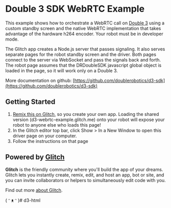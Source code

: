 # Double 3 SDK WebRTC Example

This example shows how to orchestrate a WebRTC call on [Double 3](https://www.doublerobotics.com) using a custom standby screen and the native WebRTC implementation that takes advantage of the hardware h264 encoder. Your robot must be in developer mode.

The Glitch app creates a Node.js server that passes signaling. It also serves separate pages for the robot standby screen and the driver. Both pages connect to the server via WebSocket and pass the signals back and forth. The robot page assumes that the DRDoubleSDK javascript global object is loaded in the page, so it will work only on a Double 3.

More documentation on github: [https://github.com/doublerobotics/d3-sdk](https://github.com/doublerobotics/d3-sdk)

## Getting Started

1. [Remix this on Glitch](https://glitch.com/edit/#!/remix/d3-webrtc-example), so you create your own app. Loading the shared version (d3-webrtc-example.glitch.me) onto your robot will expose your robot to anyone else who loads this page!
1. In the Glitch editor top bar, click Show > In a New Window to open this driver page on your computer.
3. Follow the instructions on that page

## Powered by [Glitch](https://glitch.com/)

**Glitch** is the friendly community where you'll build the app of your dreams. Glitch lets you instantly create, remix, edit, and host an app, bot or site, and you can invite collaborators or helpers to simultaneously edit code with you.

Find out more [about Glitch](https://glitch.com/about).

( ᵔ ᴥ ᵔ )#   d 3 - h t m l  
 